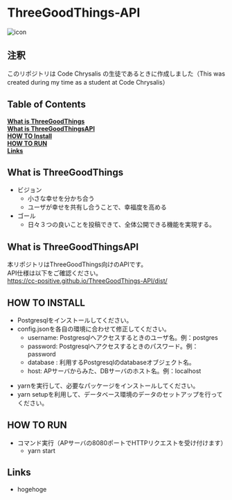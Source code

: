 # ThreeGoodThings-API
![icon](https://user-images.githubusercontent.com/71970550/99811456-8d3c0680-2b88-11eb-9226-cc715a2bc9f8.png)

## 注釈
このリポジトリは Code Chrysalis の生徒であるときに作成しました（This was created during my time as a student at Code Chrysalis）

## Table of Contents
**[What is ThreeGoodThings](#what-is-threegoodthings)**<br>
**[What is ThreeGoodThingsAPI](#what-is-threegoodthingsapi)**<br>
**[HOW TO Install](#how-to-install)**<br>
**[HOW TO RUN](#how-to-run)**<br>
**[Links](#links)**<br>

## What is ThreeGoodThings
- ビジョン
  - 小さな幸せを分かち合う
  - ユーザが幸せを共有し合うことで、幸福度を高める
- ゴール
  - 日々３つの良いことを投稿できて、全体公開できる機能を実現する。

## What is ThreeGoodThingsAPI
本リポジトリはThreeGoodThings向けのAPIです。<br/>
API仕様は以下をご確認ください。<br/>
https://cc-positive.github.io/ThreeGoodThings-API/dist/

## HOW TO INSTALL
- Postgresqlをインストールしてください。
- config.jsonを各自の環境に合わせて修正してください。
  - username: Postgresqlへアクセスするときのユーザ名。例：postgres
  - password: Postgresqlへアクセスするときのパスワード。例：password
  - database : 利用するPostgresqlのdatabaseオブジェクト名。
  - host: APサーバからみた、DBサーバのホスト名。例：localhost
* yarnを実行して、必要なパッケージをインストールしてください。
* yarn setupを利用して、データベース環境のデータのセットアップを行ってください。

## HOW TO RUN
* コマンド実行（APサーバの8080ポートでHTTPリクエストを受け付けます）
  - yarn start

## Links
- hogehoge
